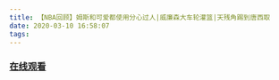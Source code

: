 ```yaml
---
title: 【NBA回顾】姆斯和可爱都使用分心过人|威廉森大车轮灌篮|天残角踢到唐西取
date: 2020-03-10 16:58:07
tags:
---
```


### <a href="https://www.weibo.com/tv/v/IxYsj0Fss?fid=1034:4480967931527178" target="_blank">在线观看</a>

